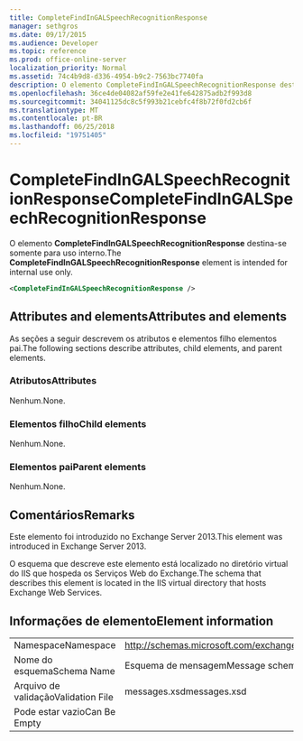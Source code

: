 ```yaml
---
title: CompleteFindInGALSpeechRecognitionResponse
manager: sethgros
ms.date: 09/17/2015
ms.audience: Developer
ms.topic: reference
ms.prod: office-online-server
localization_priority: Normal
ms.assetid: 74c4b9d8-d336-4954-b9c2-7563bc7740fa
description: O elemento CompleteFindInGALSpeechRecognitionResponse destina-se somente para uso interno.
ms.openlocfilehash: 36ce4de04082af59fe2e41fe642875adb2f993d8
ms.sourcegitcommit: 34041125dc8c5f993b21cebfc4f8b72f0fd2cb6f
ms.translationtype: MT
ms.contentlocale: pt-BR
ms.lasthandoff: 06/25/2018
ms.locfileid: "19751405"
---
```

# <a name="completefindingalspeechrecognitionresponse"></a><span data-ttu-id="ce2df-103">CompleteFindInGALSpeechRecognitionResponse</span><span class="sxs-lookup"><span data-stu-id="ce2df-103">CompleteFindInGALSpeechRecognitionResponse</span></span>

<span data-ttu-id="ce2df-104">O elemento **CompleteFindInGALSpeechRecognitionResponse** destina-se somente para uso interno.</span><span class="sxs-lookup"><span data-stu-id="ce2df-104">The **CompleteFindInGALSpeechRecognitionResponse** element is intended for internal use only.</span></span> 
  
```XML
<CompleteFindInGALSpeechRecognitionResponse />
```

## <a name="attributes-and-elements"></a><span data-ttu-id="ce2df-105">Attributes and elements</span><span class="sxs-lookup"><span data-stu-id="ce2df-105">Attributes and elements</span></span>

<span data-ttu-id="ce2df-106">As seções a seguir descrevem os atributos e elementos filho elementos pai.</span><span class="sxs-lookup"><span data-stu-id="ce2df-106">The following sections describe attributes, child elements, and parent elements.</span></span>
  
### <a name="attributes"></a><span data-ttu-id="ce2df-107">Atributos</span><span class="sxs-lookup"><span data-stu-id="ce2df-107">Attributes</span></span>

<span data-ttu-id="ce2df-108">Nenhum.</span><span class="sxs-lookup"><span data-stu-id="ce2df-108">None.</span></span>
  
### <a name="child-elements"></a><span data-ttu-id="ce2df-109">Elementos filho</span><span class="sxs-lookup"><span data-stu-id="ce2df-109">Child elements</span></span>

<span data-ttu-id="ce2df-110">Nenhum.</span><span class="sxs-lookup"><span data-stu-id="ce2df-110">None.</span></span>
  
### <a name="parent-elements"></a><span data-ttu-id="ce2df-111">Elementos pai</span><span class="sxs-lookup"><span data-stu-id="ce2df-111">Parent elements</span></span>

<span data-ttu-id="ce2df-112">Nenhum.</span><span class="sxs-lookup"><span data-stu-id="ce2df-112">None.</span></span>
  
## <a name="remarks"></a><span data-ttu-id="ce2df-113">Comentários</span><span class="sxs-lookup"><span data-stu-id="ce2df-113">Remarks</span></span>

<span data-ttu-id="ce2df-114">Este elemento foi introduzido no Exchange Server 2013.</span><span class="sxs-lookup"><span data-stu-id="ce2df-114">This element was introduced in Exchange Server 2013.</span></span>
  
<span data-ttu-id="ce2df-115">O esquema que descreve este elemento está localizado no diretório virtual do IIS que hospeda os Serviços Web do Exchange.</span><span class="sxs-lookup"><span data-stu-id="ce2df-115">The schema that describes this element is located in the IIS virtual directory that hosts Exchange Web Services.</span></span>
  
## <a name="element-information"></a><span data-ttu-id="ce2df-116">Informações de elemento</span><span class="sxs-lookup"><span data-stu-id="ce2df-116">Element information</span></span>

|||
|:-----|:-----|
|<span data-ttu-id="ce2df-117">Namespace</span><span class="sxs-lookup"><span data-stu-id="ce2df-117">Namespace</span></span>  <br/> |http://schemas.microsoft.com/exchange/services/2006/messages  <br/> |
|<span data-ttu-id="ce2df-118">Nome do esquema</span><span class="sxs-lookup"><span data-stu-id="ce2df-118">Schema Name</span></span>  <br/> |<span data-ttu-id="ce2df-119">Esquema de mensagem</span><span class="sxs-lookup"><span data-stu-id="ce2df-119">Message schema</span></span>  <br/> |
|<span data-ttu-id="ce2df-120">Arquivo de validação</span><span class="sxs-lookup"><span data-stu-id="ce2df-120">Validation File</span></span>  <br/> |<span data-ttu-id="ce2df-121">messages.xsd</span><span class="sxs-lookup"><span data-stu-id="ce2df-121">messages.xsd</span></span>  <br/> |
|<span data-ttu-id="ce2df-122">Pode estar vazio</span><span class="sxs-lookup"><span data-stu-id="ce2df-122">Can Be Empty</span></span>  <br/> ||
   

